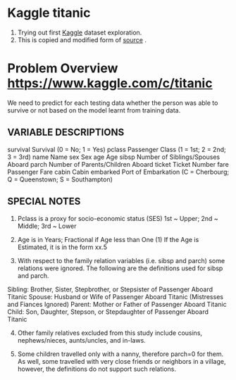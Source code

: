 # Kaggle titanic

1. Trying out first [Kaggle](https://www.kaggle.com/) dataset exploration.
2. This is copied and modified form of [source](http://ahmedbesbes.com/how-to-score-08134-in-titanic-kaggle-challenge.html) .


# Problem Overview  https://www.kaggle.com/c/titanic
We need to predict for each testing data whether the person was able to survive or not based on the model learnt from training data.

## VARIABLE DESCRIPTIONS
survival        Survival
                (0 = No; 1 = Yes)
pclass          Passenger Class
                (1 = 1st; 2 = 2nd; 3 = 3rd)
name            Name
sex             Sex
age             Age
sibsp           Number of Siblings/Spouses Aboard
parch           Number of Parents/Children Aboard
ticket          Ticket Number
fare            Passenger Fare
cabin           Cabin
embarked        Port of Embarkation
                (C = Cherbourg; Q = Queenstown; S = Southampton)

## SPECIAL NOTES
1. Pclass is a proxy for socio-economic status (SES)
 1st ~ Upper; 2nd ~ Middle; 3rd ~ Lower

2. Age is in Years; Fractional if Age less than One (1)
 If the Age is Estimated, it is in the form xx.5

3. With respect to the family relation variables (i.e. sibsp and parch)
some relations were ignored.  The following are the definitions used
for sibsp and parch.

 Sibling:  Brother, Sister, Stepbrother, or Stepsister of Passenger Aboard Titanic
 Spouse:   Husband or Wife of Passenger Aboard Titanic (Mistresses and Fiances Ignored)
 Parent:   Mother or Father of Passenger Aboard Titanic
 Child:    Son, Daughter, Stepson, or Stepdaughter of Passenger Aboard Titanic

4. Other family relatives excluded from this study include cousins,
nephews/nieces, aunts/uncles, and in-laws.  

5. Some children travelled
only with a nanny, therefore parch=0 for them.  As well, some
travelled with very close friends or neighbors in a village, however,
the definitions do not support such relations.
